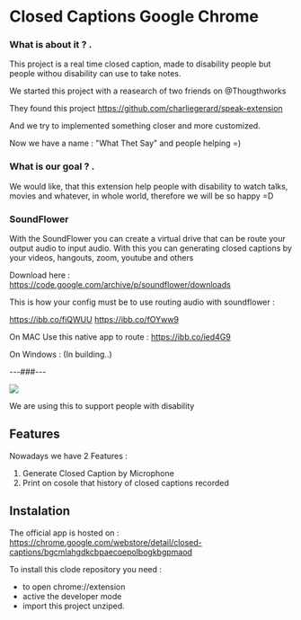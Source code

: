 # Closed Captions Google Chrome

### What is about it ? .
This project is a real time closed caption, made to disability people but people withou disability can use to take notes.

We started this project with a reasearch of two friends on @Thougthworks

They found this project https://github.com/charliegerard/speak-extension

And we try to implemented something closer and more customized.

Now we have a name : "What Thet Say" and people helping =)


### What is our goal ? .

We would like, that this extension help people with disability to watch talks, movies and whatever, in whole world, therefore we will be so happy =D

### SoundFlower

With the SoundFlower you can create a virtual drive that can be route your output audio to input audio. With this you can generating closed captions by your videos, hangouts, zoom, youtube and others

Download here : https://code.google.com/archive/p/soundflower/downloads

This is how your config must be to use routing audio with soundflower :

https://ibb.co/fiQWUU
https://ibb.co/fOYww9

On MAC Use this native app to route :
https://ibb.co/ied4G9

On Windows : (In building..)

---###---


[<img src="https://lh3.googleusercontent.com/a_wRbnGSVXNPPtsz_7YfI-ZPRXGdSwZv3BF2Zy9O_5nN88ylixHqtwD_3h8EcJrNjylvWSRCdA=w640-h400-e365">](http://google.com.au/)

We are using this to support people with disability

## Features

Nowadays we have 2 Features :

1. Generate Closed Caption by Microphone
2. Print on cosole that history of closed captions recorded


## Instalation

The official app is hosted on :
https://chrome.google.com/webstore/detail/closed-captions/bgcmlahgdkcbpaecoepolbogkbgpmaod

To install this clode repository you need : 
* to open chrome://extension
* active the developer mode
* import this project unziped.

